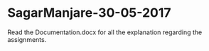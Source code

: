 # SagarManjare-30-05-2017
Read the Documentation.docx for all the explanation regarding the assignments.
